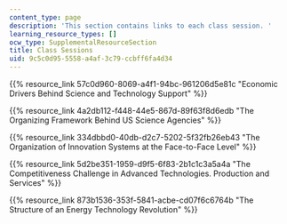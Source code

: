 ```yaml
---
content_type: page
description: 'This section contains links to each class session. '
learning_resource_types: []
ocw_type: SupplementalResourceSection
title: Class Sessions
uid: 9c5c0d95-5558-a4af-3c79-ccbff6fa4d34
---
```


{{% resource_link 57c0d960-8069-a4f1-94bc-961206d5e81c "Economic Drivers Behind Science and Technology Support" %}}

{{% resource_link 4a2db112-f448-44e5-867d-89f63f8d6edb "The Organizing Framework Behind US Science Agencies" %}}

{{% resource_link 334dbbd0-40db-d2c7-5202-5f32fb26eb43 "The Organization of Innovation Systems at the Face-to-Face Level" %}}

{{% resource_link 5d2be351-1959-d9f5-6f83-2b1c1c3a5a4a "The Competitiveness Challenge in Advanced Technologies. Production and Services" %}}

{{% resource_link 873b1536-353f-5841-acbe-cd07f6c6764b "The Structure of an Energy Technology Revolution" %}}